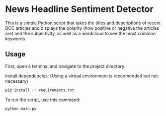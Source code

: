 # News Headline Sentiment Detector

This is a simple Python script that takes the titles and descriptions of recent BCC articles and displays the polarity (how positive or negative the articles are) and the subjectivity, as well as a wordcloud to see the most common keywords.

## Usage
First, open a terminal and navigate to the project directory.

Install dependencies: (Using a virtual environment is reccomended but not necessary)
```bash
pip install -r requirements.txt
```

To run the script, use this command:
```bash
python main.py
```
